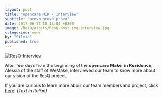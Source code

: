 ```yaml
---
layout: post
title: "opencare MIR - Interview"
subtitle: "prova prova prova"
date: 2017-06-21 10:13:04 +0200
image: /ResQ/assets/ResQ-post-img-interview.jpg
categories: news
by: "Silvia"
published: true
---
```


<img src="https://opencarecc.github.io/ResQ/assets/ResQ-post-img-interview.jpg" alt="ResQ-Interview">

After few days from the beginning of the <b>opencare Maker in Residence</b>, Alessia of the staff of WeMake, interviewed our team to know more about our vision of the ResQ project.

If you are curious to learn more about our team members and project, click  [here](http://wemake.cc/2017/06/21/il-team-resq-al-lavoro-lintegrazione-dei-migranti/)! <i>(Text in Italian)</i>
